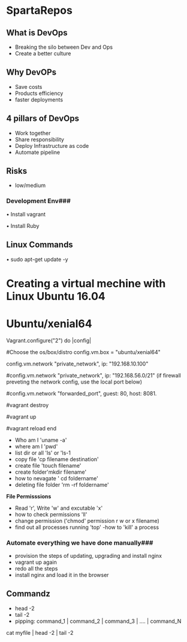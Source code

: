 # SpartaRepos

## What is DevOps ##
* Breaking the silo between Dev and Ops
* Create a better culture
## Why DevOPs ##
* Save costs
* Products efficiency
* faster deployments
## 4 pillars of DevOps ##
* Work together
* Share responsibility
* Deploy Infrastructure as code
* Automate pipeline

## Risks ##
* low/medium
### Development Env###

• Install vagrant

• Install Ruby

## Linux Commands ##

• sudo apt-get update -y

# Creating a virtual mechine with Linux Ubuntu 16.04
# Ubuntu/xenial64

Vagrant.configure("2") do |config|

#Choose the os/box/distro
 config.vm.box = "ubuntu/xenial64"

config.vm.network "private_network", ip: "192.168.10.100"

#config.vm.network "private_network", ip: "192.168.56.0/21" (if firewall preveting the network config, use the local port below)
 
 #config.vm.network "forwarded_port", guest: 80, host: 8081.
 
#vagrant destroy
 
#vagrant up
 
 #vagrant reload
end 

* Who am I 'uname -a'
* where am I 'pwd'
* list dir or all 'ls' or 'ls-1
* copy file 'cp filename destination'
* create file 'touch filename'
* create folder'mkdir filename'
* how to nevagate ' cd foldername'
* deleting file folder 'rm -rf foldername'


 **File Permisssions**

- Read 'r', Write 'w' and excutable 'x'
- how to check permissions 'll'
- change permission ('chmod' permission r w or x filename)
- find out all processes running 'top'
-how to 'kill' a process
### Automate everything we have done manually###

- provision the steps of updating, upgrading and install nginx
- vagrant up again
- redo all the steps
- install nginx and load it in the browser

## Commandz ##
* head -2
* tail -2
* pipping: command_1 | command_2 | command_3 | .... | command_N 

cat myfile | head -2 | tail -2



